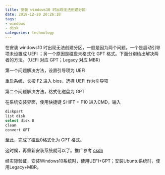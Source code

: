 ```yaml
---
title: 安装 windows10 时出现无法创建分区
date: 2019-12-20 20:26:18
tags:
- windows
- disk
categories: technology
---
```


在安装 windows10 时出现无法创建分区，一般是因为两个问题，一个是启动引导项未设置成 UEFI ；另一个原因是磁盘未格式化 GPT 格式。下面分别给出解决两者的方法。（UEFI 对应 GPT；Legacy 对应 MBR）

第一个问题解决方法，设置引导项为 UEFI

<!--more-->

重启系统，长按 F2 进入 bios，选择 UEFI 作为引导项

第二个问题解决方法，格式化磁盘为 GPT

在系统安装界面，使用快捷键 SHIFT + F10 进入CMD，输入

```bash
diskpart
list disk
select disk 0
clean
convert GPT
```

至此，完成了磁盘0格式化为 GPT 格式。

这时候，再重新安装系统就可以了。推广参考 <a rel="noreferrer noopener" aria-label="csdn（在新窗口打开）" href="https://blog.csdn.net/abcdad/article/details/80273646" target="_blank">csdn</a> 

经实际验证，安装Windows10系统时，使用UEFI+GPT；安装Ubuntu系统时，使用Legacy+MBR。